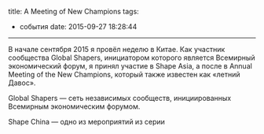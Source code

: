 title: A Meeting of New Champions
tags:
  - события
date: 2015-09-27 18:28:44
---

В начале сентября 2015 я провёл неделю в Китае. Как участник сообщества Global Shapers, инициатором которого является Всемирный экономический форум, я принял участие в Shape Asia, а после в Annual Meeting of the New Champions, который также известен как «летний Давос».

Global Shapers — сеть независимых сообществ, инициированных Всемирным экономическим форумом.

Shape China — одно из мероприятий из серии